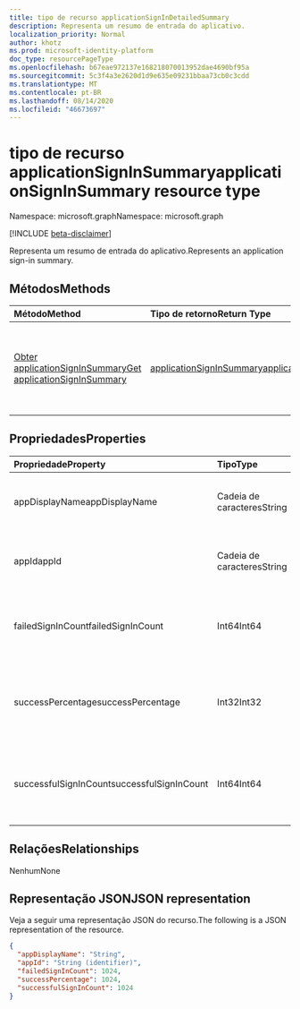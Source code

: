 ```yaml
---
title: tipo de recurso applicationSignInDetailedSummary
description: Representa um resumo de entrada do aplicativo.
localization_priority: Normal
author: khotz
ms.prod: microsoft-identity-platform
doc_type: resourcePageType
ms.openlocfilehash: b67eae972137e168218070013952dae4690bf95a
ms.sourcegitcommit: 5c3f4a3e2620d1d9e635e09231bbaa73cb0c3cdd
ms.translationtype: MT
ms.contentlocale: pt-BR
ms.lasthandoff: 08/14/2020
ms.locfileid: "46673697"
---
```

# <a name="applicationsigninsummary-resource-type"></a><span data-ttu-id="7d0ab-103">tipo de recurso applicationSignInSummary</span><span class="sxs-lookup"><span data-stu-id="7d0ab-103">applicationSignInSummary resource type</span></span>

<span data-ttu-id="7d0ab-104">Namespace: microsoft.graph</span><span class="sxs-lookup"><span data-stu-id="7d0ab-104">Namespace: microsoft.graph</span></span>

[!INCLUDE [beta-disclaimer](../../includes/beta-disclaimer.md)]

<span data-ttu-id="7d0ab-105">Representa um resumo de entrada do aplicativo.</span><span class="sxs-lookup"><span data-stu-id="7d0ab-105">Represents an application sign-in summary.</span></span>

## <a name="methods"></a><span data-ttu-id="7d0ab-106">Métodos</span><span class="sxs-lookup"><span data-stu-id="7d0ab-106">Methods</span></span>

| <span data-ttu-id="7d0ab-107">Método</span><span class="sxs-lookup"><span data-stu-id="7d0ab-107">Method</span></span>       | <span data-ttu-id="7d0ab-108">Tipo de retorno</span><span class="sxs-lookup"><span data-stu-id="7d0ab-108">Return Type</span></span> | <span data-ttu-id="7d0ab-109">Descrição</span><span class="sxs-lookup"><span data-stu-id="7d0ab-109">Description</span></span> |
|:-------------|:------------|:------------|
| [<span data-ttu-id="7d0ab-110">Obter applicationSignInSummary</span><span class="sxs-lookup"><span data-stu-id="7d0ab-110">Get applicationSignInSummary</span></span>](../api/applicationsigninsummary-get.md) | [<span data-ttu-id="7d0ab-111">applicationSignInSummary</span><span class="sxs-lookup"><span data-stu-id="7d0ab-111">applicationSignInSummary</span></span>](applicationsigninsummary.md) | <span data-ttu-id="7d0ab-112">Leia as propriedades e os relacionamentos de um objeto **applicationSignInSummary** .</span><span class="sxs-lookup"><span data-stu-id="7d0ab-112">Read the properties and relationships of an **applicationSignInSummary** object.</span></span> |

## <a name="properties"></a><span data-ttu-id="7d0ab-113">Propriedades</span><span class="sxs-lookup"><span data-stu-id="7d0ab-113">Properties</span></span>
| <span data-ttu-id="7d0ab-114">Propriedade</span><span class="sxs-lookup"><span data-stu-id="7d0ab-114">Property</span></span>     | <span data-ttu-id="7d0ab-115">Tipo</span><span class="sxs-lookup"><span data-stu-id="7d0ab-115">Type</span></span>        | <span data-ttu-id="7d0ab-116">Descrição</span><span class="sxs-lookup"><span data-stu-id="7d0ab-116">Description</span></span> |
|:-------------|:------------|:------------|
|<span data-ttu-id="7d0ab-117">appDisplayName</span><span class="sxs-lookup"><span data-stu-id="7d0ab-117">appDisplayName</span></span>|<span data-ttu-id="7d0ab-118">Cadeia de caracteres</span><span class="sxs-lookup"><span data-stu-id="7d0ab-118">String</span></span>|<span data-ttu-id="7d0ab-119">Nome do aplicativo no qual o usuário entrou.</span><span class="sxs-lookup"><span data-stu-id="7d0ab-119">Name of the application that the user signed in to.</span></span>|
|<span data-ttu-id="7d0ab-120">appId</span><span class="sxs-lookup"><span data-stu-id="7d0ab-120">appId</span></span>|<span data-ttu-id="7d0ab-121">Cadeia de caracteres</span><span class="sxs-lookup"><span data-stu-id="7d0ab-121">String</span></span>|  <span data-ttu-id="7d0ab-122">ID do aplicativo que o usuário assinou me .\n\nPara.</span><span class="sxs-lookup"><span data-stu-id="7d0ab-122">ID of the application that the user signed i nto.</span></span>|
|<span data-ttu-id="7d0ab-123">failedSignInCount</span><span class="sxs-lookup"><span data-stu-id="7d0ab-123">failedSignInCount</span></span>|<span data-ttu-id="7d0ab-124">Int64</span><span class="sxs-lookup"><span data-stu-id="7d0ab-124">Int64</span></span>|<span data-ttu-id="7d0ab-125">Contagem de entradas com falha feitas pelo aplicativo.</span><span class="sxs-lookup"><span data-stu-id="7d0ab-125">Count of failed sign-ins made by the application.</span></span>|
|<span data-ttu-id="7d0ab-126">successPercentage</span><span class="sxs-lookup"><span data-stu-id="7d0ab-126">successPercentage</span></span>|<span data-ttu-id="7d0ab-127">Int32</span><span class="sxs-lookup"><span data-stu-id="7d0ab-127">Int32</span></span>|<span data-ttu-id="7d0ab-128">Porcentagem de entradas bem-sucedidas feitas pelo aplicativo.</span><span class="sxs-lookup"><span data-stu-id="7d0ab-128">Percentage of successful sign-ins made by the application.</span></span>|
|<span data-ttu-id="7d0ab-129">successfulSignInCount</span><span class="sxs-lookup"><span data-stu-id="7d0ab-129">successfulSignInCount</span></span>|<span data-ttu-id="7d0ab-130">Int64</span><span class="sxs-lookup"><span data-stu-id="7d0ab-130">Int64</span></span>|<span data-ttu-id="7d0ab-131">Contagem de entradas bem-sucedidas feitas pelo aplicativo.</span><span class="sxs-lookup"><span data-stu-id="7d0ab-131">Count of successful sign-ins made by the application.</span></span>|

## <a name="relationships"></a><span data-ttu-id="7d0ab-132">Relações</span><span class="sxs-lookup"><span data-stu-id="7d0ab-132">Relationships</span></span>
<span data-ttu-id="7d0ab-133">Nenhum</span><span class="sxs-lookup"><span data-stu-id="7d0ab-133">None</span></span>


## <a name="json-representation"></a><span data-ttu-id="7d0ab-134">Representação JSON</span><span class="sxs-lookup"><span data-stu-id="7d0ab-134">JSON representation</span></span>

<span data-ttu-id="7d0ab-135">Veja a seguir uma representação JSON do recurso.</span><span class="sxs-lookup"><span data-stu-id="7d0ab-135">The following is a JSON representation of the resource.</span></span>

<!-- {
  "blockType": "resource",
  "optionalProperties": [

  ],
  "@odata.type": "microsoft.graph.applicationSignInSummary"
}-->

```json
{
  "appDisplayName": "String",
  "appId": "String (identifier)",
  "failedSignInCount": 1024,
  "successPercentage": 1024,
  "successfulSignInCount": 1024
}

```

<!-- uuid: 8fcb5dbc-d5aa-4681-8e31-b001d5168d79
2015-10-25 14:57:30 UTC -->
<!-- {
  "type": "#page.annotation",
  "description": "applicationSignInSummary resource",
  "keywords": "",
  "section": "documentation",
  "tocPath": ""
}-->
